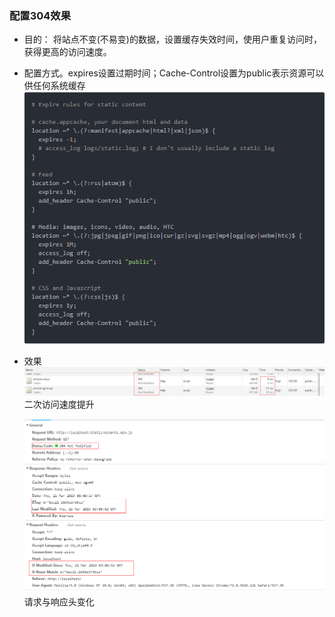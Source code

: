 ### 配置304效果

* 目的： 将站点不变(不易变)的数据，设置缓存失效时间，使用户重复访问时，获得更高的访问速度。

* 配置方式。expires设置过期时间；Cache-Control设置为public表示资源可以供任何系统缓存![1553158500956](assets/1553158500956.png)

* 效果![1553158537595](assets/1553158537595.png)二次访问速度提升

  ![1553158595807](assets/1553158595807.png)请求与响应头变化